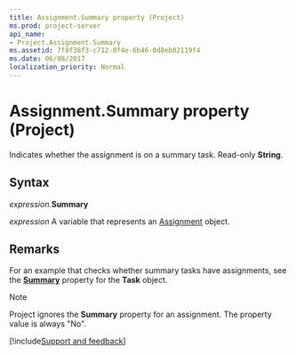 ```yaml
---
title: Assignment.Summary property (Project)
ms.prod: project-server
api_name:
- Project.Assignment.Summary
ms.assetid: 7f8f38f3-c712-0f4e-6b46-0d8eb02119f4
ms.date: 06/08/2017
localization_priority: Normal
---
```



# Assignment.Summary property (Project)

Indicates whether the assignment is on a summary task. Read-only **String**.


## Syntax

_expression_.**Summary**

_expression_ A variable that represents an [Assignment](./Project.Assignment.md) object.


## Remarks

For an example that checks whether summary tasks have assignments, see the **[Summary](Project.Task.Summary.md)** property for the **Task** object.


> [!NOTE] 
> Project ignores the **Summary** property for an assignment. The property value is always "No".

[!include[Support and feedback](~/includes/feedback-boilerplate.md)]